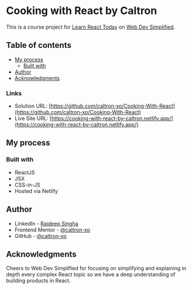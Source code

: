 # Cooking with React by Caltron

This is a course project for [Learn React Today](https://courses.webdevsimplified.com/learn-react-today) on [Web Dev Simplified](https://courses.webdevsimplified.com/).

## Table of contents

- [My process](#my-process)
  - [Built with](#built-with)
- [Author](#author)
- [Acknowledgments](#acknowledgments)

### Links

- Solution URL: [https://github.com/caltron-xo/Cooking-With-React](https://github.com/caltron-xo/Cooking-With-React)
- Live Site URL: [https://cooking-with-react-by-caltron.netlify.app/](https://cooking-with-react-by-caltron.netlify.app/)

## My process

### Built with

- ReactJS
- JSX
- CSS-in-JS
- Hosted via Netlify

## Author

- LinkedIn - [Rajdeep Singha](https://www.linkedin.com/in/rajdeepsingha/)
- Frontend Mentor - [@caltron-xo](https://www.frontendmentor.io/profile/caltron-xo)
- GitHub - [@caltron-xo](https://github.com/caltron-xo)

## Acknowledgments

Cheers to Web Dev Simplified for focusing on simplifying and explaining in depth every complex React topic so we have a deep understanding of building products in React.
